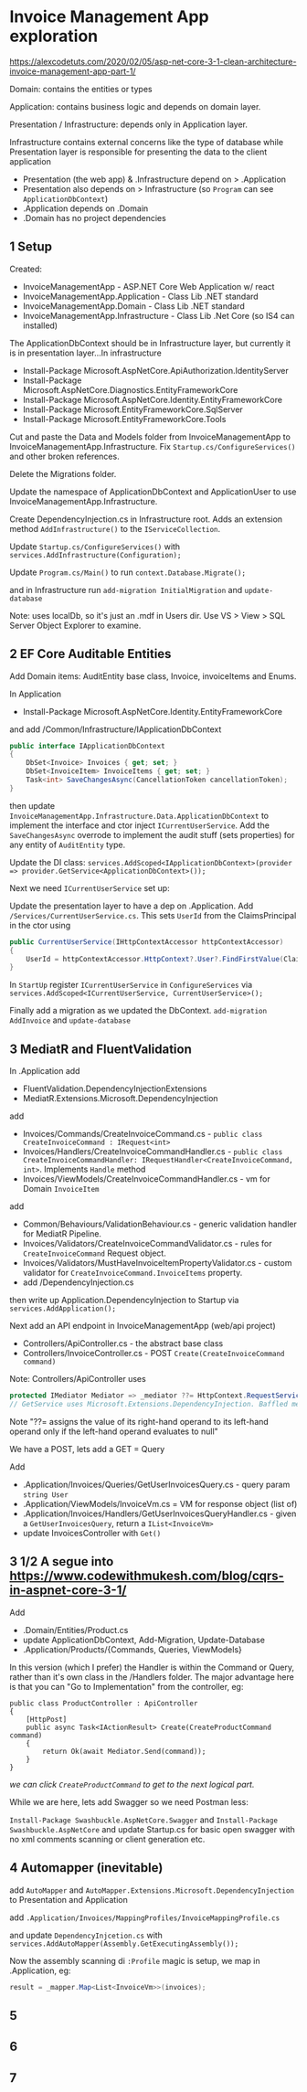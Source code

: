 # Invoice Management App exploration

 https://alexcodetuts.com/2020/02/05/asp-net-core-3-1-clean-architecture-invoice-management-app-part-1/

Domain: contains the entities or types

Application: contains business logic and depends on domain layer.

Presentation / Infrastructure: depends only in Application layer.

Infrastructure contains external concerns like the type of database while Presentation layer is responsible for presenting the data to the client application

+ Presentation (the web app) & .Infrastructure depend on > .Application
+ Presentation also depends on > Infrastructure (so `Program` can see `ApplicationDbContext`)
+ .Application depends on .Domain
+ .Domain has no project dependencies

## 1 Setup

Created:

+ InvoiceManagementApp - ASP.NET Core Web Application w/ react
+ InvoiceManagementApp.Application - Class Lib .NET standard
+ InvoiceManagementApp.Domain - Class Lib .NET standard
+ InvoiceManagementApp.Infrastructure - Class Lib .Net Core (so IS4 can installed)

The ApplicationDbContext should be in Infrastructure layer, but currently it is in presentation layer...In infrastructure

+ Install-Package Microsoft.AspNetCore.ApiAuthorization.IdentityServer
+ Install-Package Microsoft.AspNetCore.Diagnostics.EntityFrameworkCore
+ Install-Package Microsoft.AspNetCore.Identity.EntityFrameworkCore
+ Install-Package Microsoft.EntityFrameworkCore.SqlServer
+ Install-Package Microsoft.EntityFrameworkCore.Tools

Cut and paste the Data and Models folder from InvoiceManagementApp to InvoiceManagementApp.Infrastructure. Fix `Startup.cs/ConfigureServices()` and other broken references.

Delete the Migrations folder.

Update the namespace of ApplicationDbContext and ApplicationUser to use InvoiceManagementApp.Infrastructure.

Create DependencyInjection.cs in Infrastructure root. Adds an extension method `AddInfrastructure()` to the `IServiceCollection`.

 Update `Startup.cs/ConfigureServices()` with `services.AddInfrastructure(Configuration);`

 Update `Program.cs/Main()` to run `context.Database.Migrate();`

 and in Infrastructure run `add-migration InitialMigration` and `update-database`

 Note: uses localDb, so it's just an .mdf in Users dir. Use VS > View > SQL Server Object Explorer to examine.

## 2 EF Core Auditable Entities

Add Domain items: AuditEntity base class, Invoice, invoiceItems and Enums.

In Application

+ Install-Package Microsoft.AspNetCore.Identity.EntityFrameworkCore

and add /Common/Infrastructure/IApplicationDbContext

```c#
public interface IApplicationDbContext
{
    DbSet<Invoice> Invoices { get; set; } 
    DbSet<InvoiceItem> InvoiceItems { get; set; } 
    Task<int> SaveChangesAsync(CancellationToken cancellationToken);
}
```

then update `InvoiceManagementApp.Infrastructure.Data.ApplicationDbContext` to implement the interface and ctor inject `ICurrentUserService`. Add the `SaveChangesAsync` overrode to implement the audit stuff (sets properties) for any entity of `AuditEntity` type.

Update the DI class: `services.AddScoped<IApplicationDbContext>(provider => provider.GetService<ApplicationDbContext>());`

Next we need `ICurrentUserService` set up:

Update the presentation layer to have a dep on .Application. Add `/Services/CurrentUserService.cs`. This sets `UserId` from the ClaimsPrincipal in the ctor using

```c#
public CurrentUserService(IHttpContextAccessor httpContextAccessor)
{
    UserId = httpContextAccessor.HttpContext?.User?.FindFirstValue(ClaimTypes.NameIdentifier);
}
```

In `StartUp` register `ICurrentUserService` in `ConfigureServices` via `services.AddScoped<ICurrentUserService, CurrentUserService>();`

Finally add a migration as we updated the DbContext. `add-migration AddInvoice` and `update-database`

## 3 MediatR and FluentValidation

In .Application add

+ FluentValidation.DependencyInjectionExtensions
+ MediatR.Extensions.Microsoft.DependencyInjection

add 

+ Invoices/Commands/CreateInvoiceCommand.cs -  `public class CreateInvoiceCommand : IRequest<int>`
+ Invoices/Handlers/CreateInvoiceCommandHandler.cs - `public class CreateInvoiceCommandHandler: IRequestHandler<CreateInvoiceCommand, int>`. Implements `Handle` method
+ Invoices/ViewModels/CreateInvoiceCommandHandler.cs - vm for Domain `InvoiceItem`

add

+ Common/Behaviours/ValidationBehaviour.cs - generic validation handler for MediatR Pipeline.
+ Invoices/Validators/CreateInvoiceCommandValidator.cs - rules for `CreateInvoiceCommand` Request object.
+ Invoices/Validators/MustHaveInvoiceItemPropertyValidator.cs - custom validator for `CreateInvoiceCommand.InvoiceItems` property.
+ add /DependencyInjection.cs

then write up Application.DependencyInjection to Startup via `services.AddApplication();`

Next add an API endpoint in InvoiceManagementApp (web/api project)

+ Controllers/ApiController.cs - the abstract base class
+ Controllers/InvoiceController.cs - POST `Create(CreateInvoiceCommand command)`

Note: Controllers/ApiController uses

```c#
protected IMediator Mediator => _mediator ??= HttpContext.RequestServices.GetService<IMediator>();
// GetService uses Microsoft.Extensions.DependencyInjection. Baffled me for a moment.
```

Note "??= assigns the value of its right-hand operand to its left-hand operand only if the left-hand operand evaluates to null"

We have a POST, lets add a GET = Query

Add

+ .Application/Invoices/Queries/GetUserInvoicesQuery.cs - query param `string User`
+ .Application/ViewModels/InvoiceVm.cs = VM for response object (list of)
+ .Application/Invoices/Handlers/GetUserInvoicesQueryHandler.cs - given a `GetUserInvoicesQuery`, return a `IList<InvoiceVm>`
+ update InvoicesController with `Get()`

## 3 1/2 A segue into https://www.codewithmukesh.com/blog/cqrs-in-aspnet-core-3-1/

Add

+ .Domain/Entities/Product.cs
+ update ApplicationDbContext, Add-Migration, Update-Database
+ .Application/Products/{Commands, Queries, ViewModels}

In this version (which I prefer) the Handler is within the Command or Query, rather than it's own class in the /Handlers folder. The major advantage here is that you can "Go to Implementation" from the controller, eg:

```
public class ProductController : ApiController
{
    [HttpPost]
    public async Task<IActionResult> Create(CreateProductCommand command)
    {
        return Ok(await Mediator.Send(command));
    }
}
```

_we can click `CreateProductCommand` to get to the next logical part._

While we are here, lets add Swagger so we need Postman less:

`Install-Package Swashbuckle.AspNetCore.Swagger` and `Install-Package Swashbuckle.AspNetCore` and update Startup.cs for basic open swagger with no xml comments scanning or client generation etc.


## 4 Automapper (inevitable)

add `AutoMapper` and `AutoMapper.Extensions.Microsoft.DependencyInjection` to Presentation and Application

add `.Application/Invoices/MappingProfiles/InvoiceMappingProfile.cs`

and update `DependencyInjcetion.cs` with `services.AddAutoMapper(Assembly.GetExecutingAssembly());`

Now the assembly scanning di `:Profile` magic is setup, we map in .Application, eg:

``` c#
result = _mapper.Map<List<InvoiceVm>>(invoices);
```



## 5
## 6
## 7
